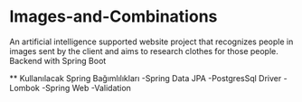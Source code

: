 # Images-and-Combinations
An artificial intelligence supported website project that recognizes people in images sent by the client and aims to research clothes for those people. Backend with Spring Boot

** Kullanılacak Spring Bağımlılıkları
-Spring Data JPA
-PostgresSql Driver
-Lombok
-Spring Web
-Validation